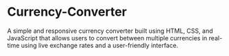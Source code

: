 # Currency-Converter
A simple and responsive currency converter built using HTML, CSS, and JavaScript that allows users to convert between multiple currencies in real-time using live exchange rates and a user-friendly interface.
